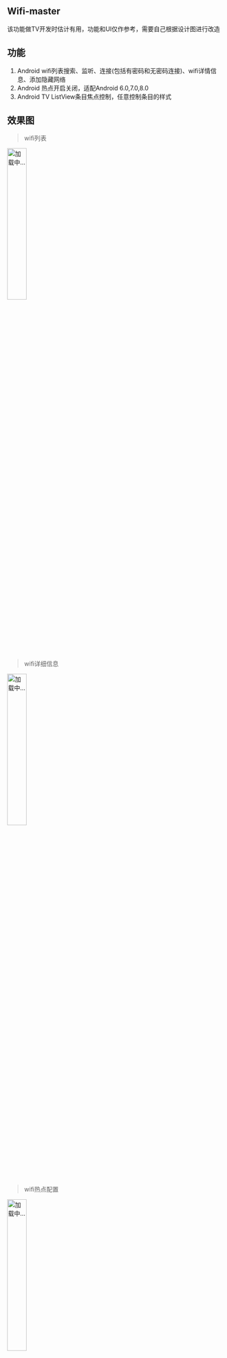 
## Wifi-master

该功能做TV开发时估计有用，功能和UI仅作参考，需要自己根据设计图进行改造

## 功能

1. Android wifi列表搜索、监听、连接(包括有密码和无密码连接)、wifi详情信息、添加隐藏网络
2. Android 热点开启关闭，适配Android 6.0,7.0,8.0
3. Android TV ListView条目焦点控制，任意控制条目的样式

## 效果图

> wifi列表

<img src="https://github.com/kellysong/Wifi-master/blob/master/screenshot/img_1.png" width="30%" alt="加载中..."/>

> wifi详细信息

<img src="https://github.com/kellysong/Wifi-master/blob/master/screenshot/img_2.png" width="30%" alt="加载中..."/>

> wifi热点配置

<img src="https://github.com/kellysong/Wifi-master/blob/master/screenshot/img_3.png" width="30%" alt="加载中..."/>

> TV端ListView焦点控制

<img src="https://github.com/kellysong/Wifi-master/blob/master/screenshot/img_4.png" width="30%" alt="加载中..."/>
